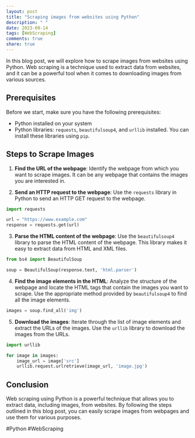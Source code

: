 ```yaml
---
layout: post
title: "Scraping images from websites using Python"
description: " "
date: 2023-09-14
tags: [WebScraping]
comments: true
share: true
---
```


In this blog post, we will explore how to scrape images from websites using Python. Web scraping is a technique used to extract data from websites, and it can be a powerful tool when it comes to downloading images from various sources.

## Prerequisites

Before we start, make sure you have the following prerequisites:

- Python installed on your system
- Python libraries: `requests`, `beautifulsoup4`, and `urllib` installed. You can install these libraries using `pip`.

## Steps to Scrape Images

1. **Find the URL of the webpage**: Identify the webpage from which you want to scrape images. It can be any webpage that contains the images you are interested in.

2. **Send an HTTP request to the webpage**: Use the `requests` library in Python to send an HTTP GET request to the webpage.

```python
import requests

url = "https://www.example.com"
response = requests.get(url)
```

3. **Parse the HTML content of the webpage**: Use the `beautifulsoup4` library to parse the HTML content of the webpage. This library makes it easy to extract data from HTML and XML files.

```python
from bs4 import BeautifulSoup

soup = BeautifulSoup(response.text, 'html.parser')
```

4. **Find the image elements in the HTML**: Analyze the structure of the webpage and locate the HTML tags that contain the images you want to scrape. Use the appropriate method provided by `beautifulsoup4` to find all the image elements.

```python
images = soup.find_all('img')
```

5. **Download the images**: Iterate through the list of image elements and extract the URLs of the images. Use the `urllib` library to download the images from the URLs.

```python
import urllib

for image in images:
    image_url = image['src']
    urllib.request.urlretrieve(image_url, 'image.jpg')
```

## Conclusion

Web scraping using Python is a powerful technique that allows you to extract data, including images, from websites. By following the steps outlined in this blog post, you can easily scrape images from webpages and use them for various purposes.

#Python #WebScraping